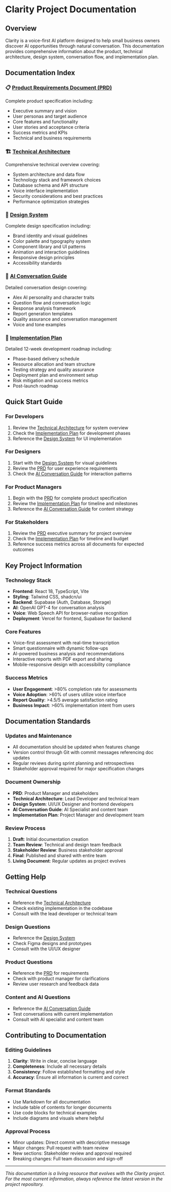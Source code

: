 # Clarity Project Documentation

## Overview
Clarity is a voice-first AI platform designed to help small business owners discover AI opportunities through natural conversation. This documentation provides comprehensive information about the product, technical architecture, design system, conversation flow, and implementation plan.

## Documentation Index

### 📋 [Product Requirements Document (PRD)](./PRD.md)
Complete product specification including:
- Executive summary and vision
- User personas and target audience
- Core features and functionality
- User stories and acceptance criteria
- Success metrics and KPIs
- Technical and business requirements

### 🏗️ [Technical Architecture](./TECHNICAL_ARCHITECTURE.md)
Comprehensive technical overview covering:
- System architecture and data flow
- Technology stack and framework choices
- Database schema and API structure
- Voice interface implementation
- Security considerations and best practices
- Performance optimization strategies

### 🎨 [Design System](./DESIGN_SYSTEM.md)
Complete design specification including:
- Brand identity and visual guidelines
- Color palette and typography system
- Component library and UI patterns
- Animation and interaction guidelines
- Responsive design principles
- Accessibility standards

### 🤖 [AI Conversation Guide](./AI_CONVERSATION_GUIDE.md)
Detailed conversation design covering:
- Alex AI personality and character traits
- Question flow and conversation logic
- Response analysis framework
- Report generation templates
- Quality assurance and conversation management
- Voice and tone examples

### 📅 [Implementation Plan](./PROJECT_PLAN.md)
Detailed 12-week development roadmap including:
- Phase-based delivery schedule
- Resource allocation and team structure
- Testing strategy and quality assurance
- Deployment plan and environment setup
- Risk mitigation and success metrics
- Post-launch roadmap

## Quick Start Guide

### For Developers
1. Review the [Technical Architecture](./TECHNICAL_ARCHITECTURE.md) for system overview
2. Check the [Implementation Plan](./PROJECT_PLAN.md) for development phases
3. Reference the [Design System](./DESIGN_SYSTEM.md) for UI implementation

### For Designers
1. Start with the [Design System](./DESIGN_SYSTEM.md) for visual guidelines
2. Review the [PRD](./PRD.md) for user experience requirements
3. Check the [AI Conversation Guide](./AI_CONVERSATION_GUIDE.md) for interaction patterns

### For Product Managers
1. Begin with the [PRD](./PRD.md) for complete product specification
2. Review the [Implementation Plan](./PROJECT_PLAN.md) for timeline and milestones
3. Reference the [AI Conversation Guide](./AI_CONVERSATION_GUIDE.md) for content strategy

### For Stakeholders
1. Review the [PRD](./PRD.md) executive summary for project overview
2. Check the [Implementation Plan](./PROJECT_PLAN.md) for timeline and budget
3. Reference success metrics across all documents for expected outcomes

## Key Project Information

### Technology Stack
- **Frontend**: React 18, TypeScript, Vite
- **Styling**: Tailwind CSS, shadcn/ui
- **Backend**: Supabase (Auth, Database, Storage)
- **AI**: OpenAI GPT-4 for conversation analysis
- **Voice**: Web Speech API for browser-native recognition
- **Deployment**: Vercel for frontend, Supabase for backend

### Core Features
- Voice-first assessment with real-time transcription
- Smart questionnaire with dynamic follow-ups
- AI-powered business analysis and recommendations
- Interactive reports with PDF export and sharing
- Mobile-responsive design with accessibility compliance

### Success Metrics
- **User Engagement**: >80% completion rate for assessments
- **Voice Adoption**: >60% of users utilize voice interface
- **Report Quality**: >4.5/5 average satisfaction rating
- **Business Impact**: >60% implementation intent from users

## Documentation Standards

### Updates and Maintenance
- All documentation should be updated when features change
- Version control through Git with commit messages referencing doc updates
- Regular reviews during sprint planning and retrospectives
- Stakeholder approval required for major specification changes

### Document Ownership
- **PRD**: Product Manager and stakeholders
- **Technical Architecture**: Lead Developer and technical team
- **Design System**: UI/UX Designer and frontend developers
- **AI Conversation Guide**: AI Specialist and content team
- **Implementation Plan**: Project Manager and development team

### Review Process
1. **Draft**: Initial documentation creation
2. **Team Review**: Technical and design team feedback
3. **Stakeholder Review**: Business stakeholder approval
4. **Final**: Published and shared with entire team
5. **Living Document**: Regular updates as project evolves

## Getting Help

### Technical Questions
- Reference the [Technical Architecture](./TECHNICAL_ARCHITECTURE.md)
- Check existing implementation in the codebase
- Consult with the lead developer or technical team

### Design Questions
- Reference the [Design System](./DESIGN_SYSTEM.md)
- Check Figma designs and prototypes
- Consult with the UI/UX designer

### Product Questions
- Reference the [PRD](./PRD.md) for requirements
- Check with product manager for clarifications
- Review user research and feedback data

### Content and AI Questions
- Reference the [AI Conversation Guide](./AI_CONVERSATION_GUIDE.md)
- Test conversations with current implementation
- Consult with AI specialist and content team

## Contributing to Documentation

### Editing Guidelines
1. **Clarity**: Write in clear, concise language
2. **Completeness**: Include all necessary details
3. **Consistency**: Follow established formatting and style
4. **Accuracy**: Ensure all information is current and correct

### Format Standards
- Use Markdown for all documentation
- Include table of contents for longer documents
- Use code blocks for technical examples
- Include diagrams and visuals where helpful

### Approval Process
- Minor updates: Direct commit with descriptive message
- Major changes: Pull request with team review
- New sections: Stakeholder review and approval required
- Breaking changes: Full team discussion and sign-off

---

*This documentation is a living resource that evolves with the Clarity project. For the most current information, always reference the latest version in the project repository.*